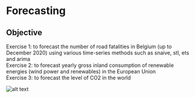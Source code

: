 # Forecasting

## Objective
Exercise 1: to forecast the number of road fatalities in Belgium (up to December 2020) using various time-series methods such as snaive, stl, ets and arima
<br/>
Exercise 2: to forecast yearly gross inland consumption of renewable energies (wind power and renewables) in the European Union
<br/>
Exercise 3: to forecast the level of CO2 in the world

![alt text](https://scontent-cdg2-1.xx.fbcdn.net/v/t1.0-9/72059720_2745540128791409_6738137220168810496_o.jpg?_nc_cat=101&_nc_oc=AQlKjyS-JOBxqTp6QgPbjbCac6cmbZqhUtKJeMuC5fiJunTVgERDqp9bNidYF0hRSE4&_nc_ht=scontent-cdg2-1.xx&oh=57d24fe09aebdb977d624f8dd427b043&oe=5E38AFB3)
